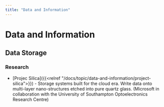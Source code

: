 ```yaml
---
title: "Data and Information"
---
```


# Data and Information

## Data Storage

### Research 

- [Projec Silica]({{<relref "/docs/topic/data-and-information/project-silica">}}) - Storage systems built for the cloud era. Write data onto multi-layer nano-structures etched into pure quartz glass. (Microsoft in collaboration with the University of Southampton Optoelectronics Research Centre)
